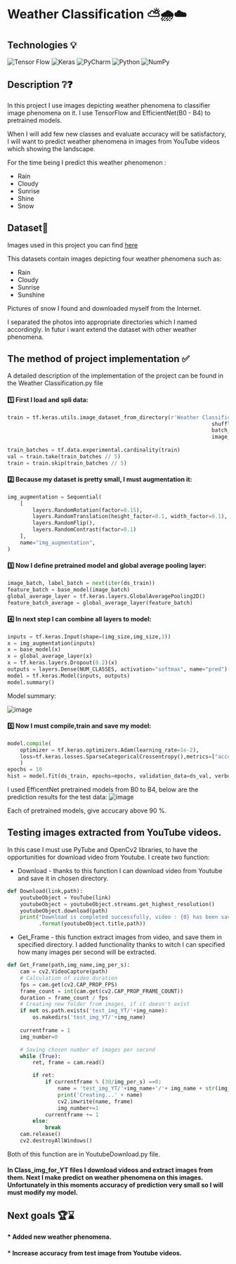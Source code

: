 # Weather Classification ⛅🌧☁

## Technologies 💡
![Tensor Flow](https://img.shields.io/badge/TensorFlow-FF6F00?style=for-the-badge&logo=tensorflow&logoColor=white)
![Keras](https://img.shields.io/badge/Keras-FF0000?style=for-the-badge&logo=keras&logoColor=white)
![PyCharm](https://img.shields.io/badge/pycharm-143?style=for-the-badge&logo=pycharm&logoColor=black&color=black&labelColor=green)
![Python](https://img.shields.io/badge/python-3670A0?style=for-the-badge&logo=python&logoColor=ffdd54)
![NumPy](https://img.shields.io/badge/numpy-%23013243.svg?style=for-the-badge&logo=numpy&logoColor=white)

## Description ❔❓

In this project I use images depicting weather phenomena to classifier image phenomena on it. I use TensorFlow and EfficientNet(B0 - B4) to  pretrained models. 

When I will add few new classes and evaluate accuracy will be satisfactory, I will want to predict weather phenomena in images from YouTube videos which showing the landscape.  

For the time being I predict this weather phenomenon :
- Rain
- Cloudy
- Sunrise
- Shine
- Snow


## Dataset📁
Images used in this project you can find [here](https://data.mendeley.com/datasets/4drtyfjtfy/1)

This datasets contain images depicting four weather phenomena such as:
* Rain
* Cloudy
* Sunrise
* Sunshine

Pictures of snow I found and downloaded myself from the Internet.

I separated the photos into appropriate directories which I named accordingly. In futur i want extend the dataset with other weather phenomena.

## The method of project implementation ✅

A detailed description of the implementation of the project can be found in the Weather Classification.py file

#### 1️⃣ First I load and spli data: 
```python
train = tf.keras.utils.image_dataset_from_directory(r'Weather Classification\Weather',
                                                                 shuffle=True,
                                                                 batch_size=batch_size,
                                                                 image_size=(img_size,img_size))
                                                                 
train_batches = tf.data.experimental.cardinality(train)
val = train.take(train_batches // 5)
train = train.skip(train_batches // 5)
```
#### 2️⃣ Because my dataset is pretty small, I must augmentation it:
```python
img_augmentation = Sequential(
    [
        layers.RandomRotation(factor=0.15),
        layers.RandomTranslation(height_factor=0.1, width_factor=0.1),
        layers.RandomFlip(),
        layers.RandomContrast(factor=0.1)
    ],
    name="img_augmentation",
)
```

#### 3️⃣ Now I define pretrained model and global average pooling layer: 
``` python
image_batch, label_batch = next(iter(ds_train))
feature_batch = base_model(image_batch)
global_average_layer = tf.keras.layers.GlobalAveragePooling2D()
feature_batch_average = global_average_layer(feature_batch)
```

#### 4️⃣ In next step I can combine all layers to model: 
``` python
inputs = tf.keras.Input(shape=(img_size,img_size,3))
x = img_augmentation(inputs)
x = base_model(x)
x = global_average_layer(x)
x = tf.keras.layers.Dropout(0.2)(x)
outputs = layers.Dense(NUM_CLASSES, activation="softmax", name="pred")(x)
model = tf.keras.Model(inputs, outputs)
model.summary()
``` 

Model summary:

![image](https://user-images.githubusercontent.com/122997699/219765405-9f8cd4f7-d327-46fd-8ff3-287c452378d6.png)

#### 5️⃣ Now I must compile,train and save my model: 
``` python
model.compile(
    optimizer = tf.keras.optimizers.Adam(learning_rate=1e-2),
    loss=tf.keras.losses.SparseCategoricalCrossentropy(),metrics=["accuracy"]
    )
epochs = 10
hist = model.fit(ds_train, epochs=epochs, validation_data=ds_val, verbose=2)  
``` 


I used EfficentNet pretrained models from B0 to B4, below are the prediction results for the test data:
![image](https://user-images.githubusercontent.com/122997699/220909234-5bd81bb2-6411-4fef-890b-89a807be21ca.png)

Each of pretrained models, give accucary above 90 %. 

## Testing images extracted from YouTube videos. 

In this case I must use PyTube and OpenCv2 libraries, to have the opportunities for download video from Youtube.
I create two function: 
* Download - thanks to this function I can download video from Youtube and save it in chosen directory.
```python
def Download(link,path):
    youtubeObject = YouTube(link)
    youtubeObject = youtubeObject.streams.get_highest_resolution()
    youtubeObject.download(path)
    print("Download is completed successfully, video : {0} has been saved in {1}"
          .format(youtubeObject.title,path))
```
* Get_Frame - this function extract images from video, and save them in specified directory. I added functionality thanks to witch I can specified how many images per second will be extracted.
```python
def Get_Frame(path,img_name,img_per_s):
    cam = cv2.VideoCapture(path)
    # Calculation of video duration
    fps = cam.get(cv2.CAP_PROP_FPS)
    frame_count = int(cam.get(cv2.CAP_PROP_FRAME_COUNT))
    duration = frame_count / fps
    # Creating new folder from images, if it doesn't exist
    if not os.path.exists('test_img_YT/'+img_name):
        os.makedirs('test_img_YT/'+img_name)
        
    currentframe = 1
    img_number=0

    # Saving chosen number of images per second
    while (True):
        ret, frame = cam.read()

        if ret:
            if currentframe % (30/img_per_s) ==0:
                name = 'test_img_YT/'+img_name+'/'+ img_name + str(img_number) + '.jpg'
                print('Creating...' + name)
                cv2.imwrite(name, frame)
                img_number+=1
            currentframe += 1
        else:
            break
    cam.release()
    cv2.destroyAllWindows()
```
Both of this function are in YoutubeDownload.py file. 

#### In Class_img_for_YT files I download videos and extract images from them. Next I make predict on weather phenomena on this images. Unfortunately in this moments accuracy of prediction very small so I will must modify my model.  

## Next goals 🏆⌛
#### * Added new weather phenomena.
#### * Increase accuracy from test image from Youtube videos.
